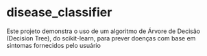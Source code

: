 # disease_classifier
Este projeto demonstra o uso de um algoritmo de Árvore de Decisão (Decision Tree), do scikit-learn, para prever doenças com base em sintomas fornecidos pelo usuário
